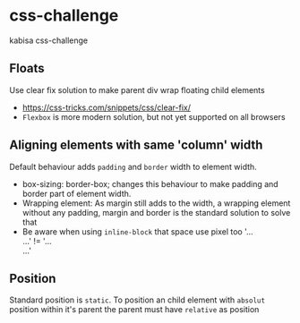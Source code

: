 # css-challenge
kabisa css-challenge

## Floats

Use clear fix solution to make parent div wrap floating child elements

* https://css-tricks.com/snippets/css/clear-fix/ 
* `Flexbox` is more modern solution, but not yet supported on all browsers

## Aligning elements with same 'column' width

Default behaviour adds `padding` and `border` width to element width.

* box-sizing: border-box; changes this behaviour to make padding and border part of element width.
* Wrapping element: As margin still adds to the width, a wrapping element without any padding, margin and border is the standard solution to solve that
* Be aware when using `inline-block` that space use pixel too '...</div><div>...' != '...</div>  <div>...' 

## Position

Standard position is `static`. To position an child element with `absolut` position within it's parent the parent must have `relative` as position
